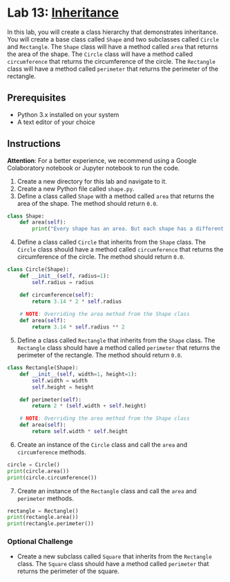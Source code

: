 # Lab 13: [Inheritance](https://docs.python.org/3/tutorial/classes.html#inheritance)

In this lab, you will create a class hierarchy that demonstrates inheritance. You will create a base class called `Shape` and two subclasses called `Circle` and `Rectangle`. The `Shape` class will have a method called `area` that returns the area of the shape. The `Circle` class will have a method called `circumference` that returns the circumference of the circle. The `Rectangle` class will have a method called `perimeter` that returns the perimeter of the rectangle.

## Prerequisites

- Python 3.x installed on your system
- A text editor of your choice

## Instructions

**Attention**: For a better experience, we recommend using a Google Colaboratory notebook or Jupyter notebook to run the code.

1. Create a new directory for this lab and navigate to it.
2. Create a new Python file called `shape.py`.
3. Define a class called `Shape` with a method called `area` that returns the area of the shape. The method should return `0.0`.

```python
class Shape:
    def area(self):
        print("Every shape has an area. But each shape has a different formula to calculate it.")
```

4. Define a class called `Circle` that inherits from the `Shape` class. The `Circle` class should have a method called `circumference` that returns the circumference of the circle. The method should return `0.0`.

```python
class Circle(Shape):
    def __init__(self, radius=1):
        self.radius = radius

    def circumference(self):
        return 3.14 * 2 * self.radius
    
    # NOTE: Overriding the area method from the Shape class
    def area(self):
        return 3.14 * self.radius ** 2
```

5. Define a class called `Rectangle` that inherits from the `Shape` class. The `Rectangle` class should have a method called `perimeter` that returns the perimeter of the rectangle. The method should return `0.0`.

```python
class Rectangle(Shape):
    def __init__(self, width=1, height=1):
        self.width = width
        self.height = height

    def perimeter(self):
        return 2 * (self.width + self.height)

    # NOTE: Overriding the area method from the Shape class
    def area(self):
        return self.width * self.height
```

6. Create an instance of the `Circle` class and call the `area` and `circumference` methods.

```python
circle = Circle()
print(circle.area())
print(circle.circumference())
```

7. Create an instance of the `Rectangle` class and call the `area` and `perimeter` methods.

```python
rectangle = Rectangle()
print(rectangle.area())
print(rectangle.perimeter())
```

### Optional Challenge

- Create a new subclass called `Square` that inherits from the `Rectangle` class. The `Square` class should have a method called `perimeter` that returns the perimeter of the square.
